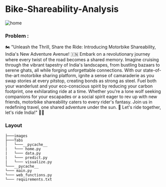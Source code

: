 # Bike-Shareability-Analysis

![home](https://github.com/MainakRepositor/Bike-Hirability/assets/64016811/660075a6-2ea3-424b-9205-acc2c2b32ad3)


### Problem : 

🏍️ "Unleash the Thrill, Share the Ride: Introducing Motorbike Shareability, India's New Adventure Avenue! 🇮🇳 Embark on a revolutionary journey where every twist of the road becomes a shared memory. Imagine cruising through the vibrant tapestry of India's landscapes, from bustling bazaars to serene ghats, all while forging unforgettable connections. With our state-of-the-art motorbike sharing platform, ignite a sense of camaraderie as you swap stories at every pitstop, creating bonds as strong as steel. Fuel both your wanderlust and your eco-conscious spirit by reducing your carbon footprint, one exhilarating ride at a time. Whether you're a lone wolf seeking companions for your escapades or a social spirit eager to rev up with new friends, motorbike shareability caters to every rider's fantasy. Join us in redefining travel, one shared adventure under the sun. 🌄 Let's ride together, let's ride India!" 🌟🛵


### Layout

```
├───images
├───Tabs
│   └───__pycache__
|   └─── home.py
|   └─── data.py
|   └─── predict.py
|   └─── visualize.py
└───__pycache__
└─── main.py
└─── web_functions.py
└─── requirements.txt

```


